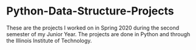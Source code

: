 # Python-Data-Structure-Projects
These are the projects I worked on in Spring 2020 during the second semester of my Junior Year. The projects are done in Python and through the Illinois Institute of Technology.
